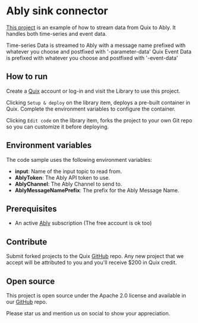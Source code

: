 # Ably sink connector

[This project](https://github.com/quixio/quix-library/tree/main/csharp/destinations/ably-sink) is an example of how to stream data from Quix to Ably. It handles both time-series and event data.

Time-series Data is streamed to Ably with a message name prefixed with whatever you choose and postfixed with '-parameter-data'
Quix Event Data is prefixed with whatever you choose and postfixed with '-event-data'

## How to run

Create a [Quix](https://portal.platform.quix.ai/self-sign-up?xlink=github) account or log-in and visit the Library to use this project.

Clicking `Setup & deploy` on the library item, deploys a pre-built container in Quix. Complete the environment variables to configure the container.

Clicking `Edit code` on the library item, forks the project to your own Git repo so you can customize it before deploying.

## Environment variables

The code sample uses the following environment variables:

- **input**: Name of the input topic to read from.
- **AblyToken**: The Ably API token to use.
- **AblyChannel**: The Ably Channel to send to.
- **AblyMessageNamePrefix**: The prefix for the Ably Message Name.

## Prerequisites
 - An active [Ably](https://ably.com/) subscription (The free account is ok too)

## Contribute

Submit forked projects to the Quix [GitHub](https://github.com/quixio/quix-library) repo. Any new project that we accept will be attributed to you and you'll receive $200 in Quix credit.

## Open source

This project is open source under the Apache 2.0 license and available in our [GitHub](https://github.com/quixio/quix-library) repo.

Please star us and mention us on social to show your appreciation.